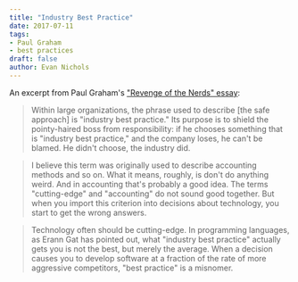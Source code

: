 ```yaml
---
title: "Industry Best Practice"
date: 2017-07-11
tags:
- Paul Graham
- best practices
draft: false
author: Evan Nichols
---
```


An excerpt from Paul Graham's ["Revenge of the Nerds" essay][1]:

> Within large organizations, the phrase used to describe [the safe approach] is "industry best practice." Its purpose is to shield the pointy-haired boss from responsibility: if he chooses something that is "industry best practice," and the company loses, he can't be blamed. He didn't choose, the industry did.

> I believe this term was originally used to describe accounting methods and so on. What it means, roughly, is don't do anything weird. And in accounting that's probably a good idea. The terms "cutting-edge" and "accounting" do not sound good together. But when you import this criterion into decisions about technology, you start to get the wrong answers.

> Technology often should be cutting-edge. In programming languages, as Erann Gat has pointed out, what "industry best practice" actually gets you is not the best, but merely the average. When a decision causes you to develop software at a fraction of the rate of more aggressive competitors, "best practice" is a misnomer.

[1]: http://paulgraham.com/icad.html
